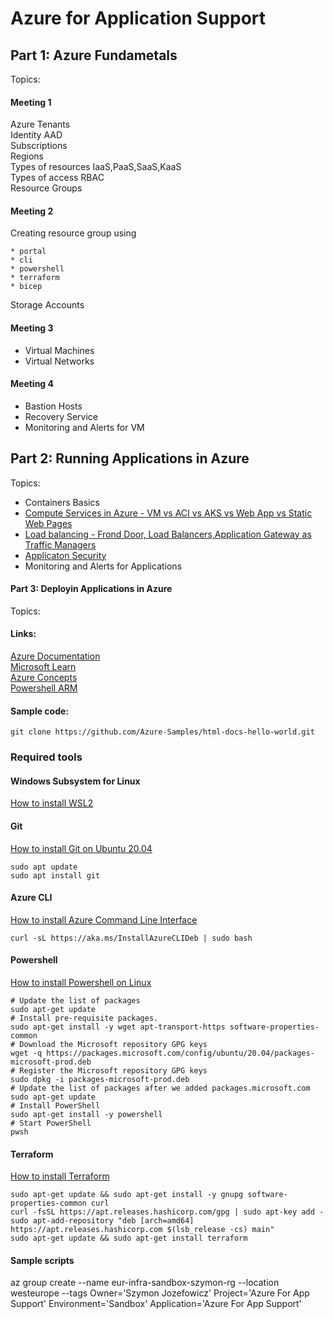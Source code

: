 # Azure for Application Support

## Part 1: Azure Fundametals

Topics:
#### Meeting 1
Azure Tenants  
Identity AAD  
Subscriptions  
Regions  
Types of resources IaaS,PaaS,SaaS,KaaS  
Types of access RBAC  
Resource Groups  
#### Meeting 2
Creating resource group using

    * portal
    * cli
    * powershell
    * terraform
    * bicep
Storage Accounts  

#### Meeting 3
* Virtual Machines
* Virtual Networks  
 
#### Meeting 4 

* Bastion Hosts  
* Recovery Service   
* Monitoring and Alerts for VM

## Part 2: Running Applications in Azure

Topics:

* Containers Basics  
* [Compute Services in Azure - VM vs ACI vs AKS vs Web App vs Static Web Pages](https://docs.microsoft.com/en-us/azure/architecture/guide/technology-choices/compute-decision-tree)  
* [Load balancing - Frond Door, Load Balancers,Application Gateway as Traffic Managers](https://docs.microsoft.com/en-us/azure/architecture/guide/technology-choices/load-balancing-overview)  
* [Applicaton Security](https://docs.microsoft.com/en-us/azure/architecture/framework/security/design-app-dependencies)  
* Monitoring and Alerts for Applications

#### Part 3: Deployin Applications in Azure

Topics:





#### Links:
[Azure Documentation](https://docs.microsoft.com/en-us/azure/?product=popular)  
[Microsoft Learn](https://docs.microsoft.com/en-us/learn/)  
[Azure Concepts](https://docs.microsoft.com/en-us/learn/modules/fundamental-azure-concepts/)  
[Powershell ARM](https://docs.microsoft.com/en-us/azure/azure-resource-manager/management/manage-resources-powershell)

#### Sample code:
```git clone https://github.com/Azure-Samples/html-docs-hello-world.git```


### Required tools
#### Windows Subsystem for Linux
[How to install WSL2](https://docs.microsoft.com/en-us/windows/wsl/install)

#### Git  
[How to install Git on Ubuntu 20.04](https://linuxconfig.org/how-to-install-git-on-ubuntu-20-04-lts-focal-fossa-linux)

    sudo apt update
    sudo apt install git

#### Azure CLI
[How to install Azure Command Line Interface](https://docs.microsoft.com/en-us/cli/azure/install-azure-cli-linux?pivots=apt)

    curl -sL https://aka.ms/InstallAzureCLIDeb | sudo bash


#### Powershell
[How to install Powershell on Linux](https://docs.microsoft.com/en-us/powershell/scripting/install/install-ubuntu?view=powershell-7.2)


    # Update the list of packages
    sudo apt-get update
    # Install pre-requisite packages.
    sudo apt-get install -y wget apt-transport-https software-properties-common
    # Download the Microsoft repository GPG keys
    wget -q https://packages.microsoft.com/config/ubuntu/20.04/packages-microsoft-prod.deb
    # Register the Microsoft repository GPG keys
    sudo dpkg -i packages-microsoft-prod.deb
    # Update the list of packages after we added packages.microsoft.com
    sudo apt-get update
    # Install PowerShell
    sudo apt-get install -y powershell
    # Start PowerShell
    pwsh


#### Terraform

[How to install Terraform](https://learn.hashicorp.com/tutorials/terraform/install-cli)


    sudo apt-get update && sudo apt-get install -y gnupg software-properties-common curl
    curl -fsSL https://apt.releases.hashicorp.com/gpg | sudo apt-key add -
    sudo apt-add-repository "deb [arch=amd64] https://apt.releases.hashicorp.com $(lsb_release -cs) main"
    sudo apt-get update && sudo apt-get install terraform





#### Sample scripts

az group create --name eur-infra-sandbox-szymon-rg --location westeurope --tags Owner='Szymon Jozefowicz' Project='Azure For App Support' Environment='Sandbox' Application='Azure For App Support'

